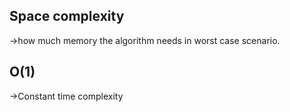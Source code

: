 ## Space complexity
->how much memory the algorithm needs in worst case scenario.


## O(1)
->Constant time complexity
